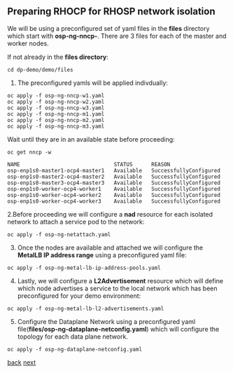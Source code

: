 ## Preparing RHOCP for RHOSP network isolation

We will be using a preconfigured set of yaml files in the **files** directory which
start with **osp-ng-nncp-**. There are 3 files for each of the master and worker nodes.

If not already in the **files directory**:

```
cd dp-demo/demo/files
```

1. The preconfigured yamls will be applied indivdually:

```
oc apply -f osp-ng-nncp-w1.yaml
oc apply -f osp-ng-nncp-w2.yaml
oc apply -f osp-ng-nncp-w3.yaml
oc apply -f osp-ng-nncp-m1.yaml
oc apply -f osp-ng-nncp-m2.yaml
oc apply -f osp-ng-nncp-m3.yaml
```

Wait until they are in an available state before proceeding:

```
oc get nncp -w
```

```
NAME                              STATUS      REASON
osp-enp1s0-master1-ocp4-master1   Available   SuccessfullyConfigured
osp-enp1s0-master2-ocp4-master2   Available   SuccessfullyConfigured
osp-enp1s0-master3-ocp4-master3   Available   SuccessfullyConfigured
osp-enp1s0-worker-ocp4-worker1    Available   SuccessfullyConfigured
osp-enp1s0-worker-ocp4-worker2    Available   SuccessfullyConfigured
osp-enp1s0-worker-ocp4-worker3    Available   SuccessfullyConfigured
```

2.Before proceeding we will configure  a **nad** resource for each isolated network to
attach a service pod to the network:

```
oc apply -f osp-ng-netattach.yaml
```

3. Once the nodes are available and attached we will configure the **MetalLB IP address range** using
a preconfigured yaml file:

```
oc apply -f osp-ng-metal-lb-ip-address-pools.yaml
```

4. Lastly, we will configure a **L2Advertisement** resource which will define which node advertises a
service to the local network which has been preconfigured for your demo environment:

```
oc apply -f osp-ng-metal-lb-l2-advertisements.yaml
```

5. Configure the Dataplane Network using a preconfigured yaml file(**files/osp-ng-dataplane-netconfig.yaml**)
which will configure the topology for each data plane network.

```
oc apply -f osp-ng-dataplane-netconfig.yaml
```

[back](secure.md) [next](create-cp.md)
